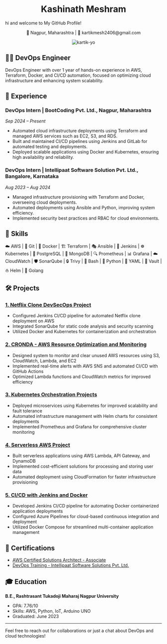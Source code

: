 <h1 align="center" >Kashinath Meshram</h1>
<a align="center" font-size="20px">hi and welcome to My GitHub Profile!</a>

<p align="center">📍 Nagpur, Maharashtra | 📧 kartikmesh2406@gmail.com  </p>
 <p align="center"><img src="https://komarev.com/ghpvc/?username=kartik-yo&label=Profile%20views&color=0e75b6&style=flat" alt="kartik-yo" /> </p>

## 👨‍💻 DevOps Engineer

DevOps Engineer with over 1 year of hands-on experience in AWS, Terraform, Docker, and CI/CD automation, focused on optimizing cloud infrastructure and enhancing system scalability.

## 🚀 Experience

### DevOps Intern | BootCoding Pvt. Ltd., Nagpur, Maharashtra
*Sep 2024 – Present*

- Automated cloud infrastructure deployments using Terraform and managed AWS services such as EC2, S3, and RDS.
- Built and maintained CI/CD pipelines using Jenkins and GitLab for automated testing and deployments.
- Deployed scalable applications using Docker and Kubernetes, ensuring high availability and reliability.

### DevOps Intern | Intellipaat Software Solution Pvt. Ltd., Bangalore, Karnataka
*Aug 2023 – Aug 2024*

- Managed infrastructure provisioning with Terraform and Docker, overseeing cloud deployments.
- Automated deployments using Ansible and Python, improving system efficiency.
- Implemented security best practices and RBAC for cloud environments.

## 💼 Skills

☁️ AWS | 🐙 Git | 🐳 Docker | 🏗️ Terraform | 🎭 Ansible | 🔧 Jenkins | ☸️ Kubernetes | 
🐘 PostgreSQL | 🍃 MongoDB | 🔍 Prometheus | 📊 Grafana | ☁️ CloudWatch | 
🛡️ SonarQube | 🔒 Trivy | 🐚 Bash | 🐍 Python | 📄 YAML | 🔐 Vault | ⛵ Helm | 🐹 Golang

## 🛠️ Projects

### [1. Netflix Clone DevSecOps Project](https://github.com/Kartik-yo/Netflix-Clone-DevSecOps-Project)
- Configured Jenkins CI/CD pipeline for automated Netflix clone deployment on AWS
- Integrated SonarQube for static code analysis and security scanning
- Utilized Docker and Kubernetes for containerization and orchestration

### [2. CRONDA - AWS Resource Optimization and Monitoring](https://github.com/Kartik-yo/CRONDA)
- Designed system to monitor and clear unused AWS resources using S3, CloudWatch, Lambda, and EC2
- Implemented real-time alerts with AWS SNS and automated CI/CD with GitHub Actions
- Optimized Lambda functions and CloudWatch metrics for improved efficiency

### [3. Kubernetes Orchestration Projects](https://github.com/Kartik-yo/Kubernetes-Orchestration-Projects)
- Deployed microservices using Kubernetes for improved scalability and fault tolerance
- Automated infrastructure management with Helm charts for consistent deployments
- Implemented Prometheus and Grafana for comprehensive cluster monitoring

### [4. Serverless AWS Project](https://github.com/Kartik-yo/Serverless-AWS-Project)
- Built serverless applications using AWS Lambda, API Gateway, and DynamoDB
- Implemented cost-efficient solutions for processing and storing user data
- Automated deployment using CloudFormation for faster infrastructure provisioning

### [5. CI/CD with Jenkins and Docker](https://github.com/Kartik-yo/CICD-Jenkins-Docker)
- Developed Jenkins CI/CD pipeline for automating Docker containerized application deployments
- Configured Azure Pipelines for cloud-based continuous integration and deployment
- Utilized Docker Compose for streamlined multi-container application management

## 📜 Certifications

- [AWS Certified Solutions Architect - Associate](https://www.credly.com/badges/your-badge-id-here)
- [DevOps Training - Intellipaat Software Solutions Pvt. Ltd.](https://github.com/Kartik-yo/Certifications/blob/main/DevOps_Training_Certificate.pdf)

## 🎓 Education

**B.E., Rashtrasant Tukadoji Maharaj Nagpur University**
- GPA: 7.76/10
- Skills: AWS, Python, IoT, Arduino UNO
- Graduated: June 2023

---

Feel free to reach out for collaborations or just a chat about DevOps and cloud technologies!
